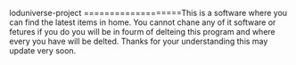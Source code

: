 loduniverse-project
===================This is a software where you can find the latest items in home. You cannot chane any of it software or fetures if you do you will be in fourm of delteing this program and where every you have will be delted. Thanks for your understanding this may update very soon.
